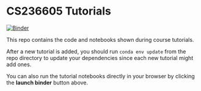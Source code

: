 # CS236605 Tutorials

[![Binder](https://mybinder.org/badge.svg)](https://mybinder.org/v2/gh/vistalab-technion/cs236605-tutorials/master)

This repo contains the code and notebooks shown during course tutorials.

After a new tutorial is added, you should run `conda env update` from the repo
directory to update your dependencies since each new tutorial might add
ones.

You can also run the tutorial notebooks directly in your browser by clicking the
**launch binder** button above.

